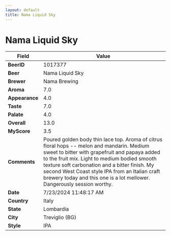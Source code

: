 ```yaml
---
layout: default
title: Nama Liquid Sky
---
```


# Nama Liquid Sky

| Field         | Value     |
|---------------|-----------|
| **BeerID** | 1017377 |
| **Beer** | Nama Liquid Sky |
| **Brewer** | Nama Brewing |
| **Aroma** | 7.0 |
| **Appearance** | 4.0 |
| **Taste** | 7.0 |
| **Palate** | 4.0 |
| **Overall** | 13.0 |
| **MyScore** | 3.5 |
| **Comments** | Poured golden body thin lace top.  Aroma of citrus floral hops -- melon and mandarin.  Medium sweet to bitter with grapefruit and papaya added to the fruit mix. Light to medium bodied smooth texture soft carbonation and a bitter finish.  My second West Coast style IPA from an Italian craft brewery today and this one is a lot mellower.  Dangerously session worthy.  |
| **Date** | 7/23/2024 11:48:17 AM |
| **Country** | Italy |
| **State** | Lombardia |
| **City** | Treviglio &#40;BG&#41; |
| **Style** | IPA |
